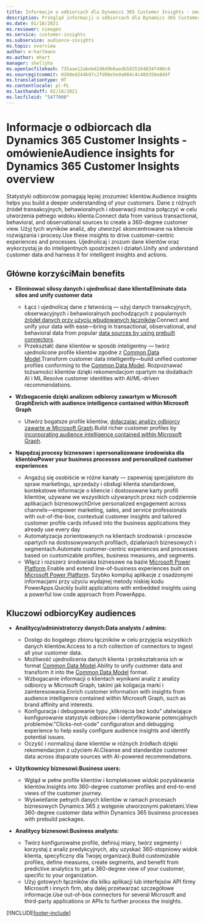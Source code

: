 ```yaml
---
title: Informacje o odbiorcach dla Dynamics 365 Customer Insights - omówienie
description: Przegląd informacji o odbiorcach dla Dynamics 365 Customer Insights.
ms.date: 01/18/2021
ms.reviewer: nimagen
ms.service: customer-insights
ms.subservice: audience-insights
ms.topic: overview
author: m-hartmann
ms.author: mhart
manager: shellyha
ms.openlocfilehash: 735aae12abebd2d6d9b6aedb5835164834f480c0
ms.sourcegitcommit: 0260ed244b97c2fd0be5e9a084c4c489358e8d4f
ms.translationtype: HT
ms.contentlocale: pl-PL
ms.lasthandoff: 02/18/2021
ms.locfileid: "5477008"
---
```

# <a name="audience-insights-for-dynamics-365-customer-insights-overview"></a><span data-ttu-id="9cc33-103">Informacje o odbiorcach dla Dynamics 365 Customer Insights - omówienie</span><span class="sxs-lookup"><span data-stu-id="9cc33-103">Audience insights for Dynamics 365 Customer Insights overview</span></span>

<span data-ttu-id="9cc33-104">Statystyki odbiorców pomagają lepiej zrozumieć klientów.</span><span class="sxs-lookup"><span data-stu-id="9cc33-104">Audience insights helps you build a deeper understanding of your customers.</span></span> <span data-ttu-id="9cc33-105">Dane z różnych źródeł transakcyjnych, behawioralnych i obserwacji można połączyć w celu utworzenia pełnego widoku klienta.</span><span class="sxs-lookup"><span data-stu-id="9cc33-105">Connect data from various transactional, behavioral, and observational sources to create a 360-degree customer view.</span></span> <span data-ttu-id="9cc33-106">Użyj tych wyników analiz, aby utworzyć skoncentrowane na kliencie rozwiązania i procesy.</span><span class="sxs-lookup"><span data-stu-id="9cc33-106">Use these insights to drive customer-centric experiences and processes.</span></span> <span data-ttu-id="9cc33-107">Ujednolicaj i zrozum dane klientów oraz wykorzystaj je do inteligentnych spostrzeżeń i działań.</span><span class="sxs-lookup"><span data-stu-id="9cc33-107">Unify and understand customer data and harness it for intelligent insights and actions.</span></span>

## <a name="main-benefits"></a><span data-ttu-id="9cc33-108">Główne korzyści</span><span class="sxs-lookup"><span data-stu-id="9cc33-108">Main benefits</span></span> 

- <span data-ttu-id="9cc33-109">**Eliminować silosy danych i ujednolicać dane klienta**</span><span class="sxs-lookup"><span data-stu-id="9cc33-109">**Eliminate data silos and unify customer data**</span></span>

  - <span data-ttu-id="9cc33-110">Łącz i ujednolicaj dane z łatwością — użyj danych transakcyjnych, obserwacyjnych i behawioralnych pochodzących z popularnych [źródeł danych przy użyciu wbudowanych łączników](data-sources.md).</span><span class="sxs-lookup"><span data-stu-id="9cc33-110">Connect and unify your data with ease—bring in transactional, observational, and behavioral data from popular [data sources by using prebuilt connectors](data-sources.md).</span></span>
  - <span data-ttu-id="9cc33-111">Przekształć dane klientów w sposób inteligentny — twórz ujednolicone profile klientów zgodne z [Common Data Model](https://docs.microsoft.com/common-data-model/).</span><span class="sxs-lookup"><span data-stu-id="9cc33-111">Transform customer data intelligently—build unified customer profiles conforming to the [Common Data Model](https://docs.microsoft.com/common-data-model/).</span></span> <span data-ttu-id="9cc33-112">Rozpoznawać tożsamości klientów dzięki rekomendacjom opartym na dodatkach AI i ML.</span><span class="sxs-lookup"><span data-stu-id="9cc33-112">Resolve customer identities with AI/ML-driven recommendations.</span></span>

- <span data-ttu-id="9cc33-113">**Wzbogacenie dzięki analizom odbiorcy zawartym w Microsoft Graph**</span><span class="sxs-lookup"><span data-stu-id="9cc33-113">**Enrich with audience intelligence contained within Microsoft Graph**</span></span>

  - <span data-ttu-id="9cc33-114">Utwórz bogatsze profile klientów, [dołączając analizy odbiorcy zawarte w Microsoft Graph](enrichment-microsoft-graph.md).</span><span class="sxs-lookup"><span data-stu-id="9cc33-114">Build richer customer profiles by [incorporating audience intelligence contained within Microsoft Graph](enrichment-microsoft-graph.md).</span></span>  

- <span data-ttu-id="9cc33-115">**Napędzaj procesy biznesowe i spersonalizowane środowiska dla klientów**</span><span class="sxs-lookup"><span data-stu-id="9cc33-115">**Power your business processes and personalized customer experiences**</span></span>

  - <span data-ttu-id="9cc33-116">Angażuj się osobiście w różne kanały — zapewniaj specjalistom do spraw marketingu, sprzedaży i obsługi klienta standardowe, kontekstowe informacje o kliencie i dostosowane karty profili klientów, używane we wszystkich używanych przez nich codziennie aplikacjach biznesowych</span><span class="sxs-lookup"><span data-stu-id="9cc33-116">Drive personalized engagement across channels—empower marketing, sales, and service professionals with out-of-the-box, contextual customer insights and tailored customer profile cards infused into the business applications they already use every day</span></span>
  - <span data-ttu-id="9cc33-117">Automatyzacja zorientowanych na klientach środowisk i procesów opartych na dostosowywanych profilach, działaniach biznesowych i segmentach.</span><span class="sxs-lookup"><span data-stu-id="9cc33-117">Automate customer-centric experiences and processes based on customizable profiles, business measures, and segments.</span></span>
  - <span data-ttu-id="9cc33-118">Włącz i rozszerz środowiska biznesowe na bazie [Microsoft Power Platform](https://powerplatform.microsoft.com/).</span><span class="sxs-lookup"><span data-stu-id="9cc33-118">Enable and extend line-of-business experiences built on [Microsoft Power Platform](https://powerplatform.microsoft.com/).</span></span> <span data-ttu-id="9cc33-119">Szybko kompiluj aplikacje z osadzonymi informacjami przy użyciu wydajnej metody niskiej kodu PowerApps.</span><span class="sxs-lookup"><span data-stu-id="9cc33-119">Quickly build applications with embedded insights using a powerful low code approach from PowerApps.</span></span>  

## <a name="key-audiences"></a><span data-ttu-id="9cc33-120">Kluczowi odbiorcy</span><span class="sxs-lookup"><span data-stu-id="9cc33-120">Key audiences</span></span>

- <span data-ttu-id="9cc33-121">**Analitycy/administratorzy danych:**</span><span class="sxs-lookup"><span data-stu-id="9cc33-121">**Data analysts / admins:**</span></span>

  - <span data-ttu-id="9cc33-122">Dostęp do bogatego zbioru łączników w celu przyjęcia wszystkich danych klientów.</span><span class="sxs-lookup"><span data-stu-id="9cc33-122">Access to a rich collection of connectors to ingest all your customer data.</span></span>
  - <span data-ttu-id="9cc33-123">Możliwość ujednolicenia danych klienta i przekształcenia ich w format [Common Data Model](https://docs.microsoft.com/common-data-model/).</span><span class="sxs-lookup"><span data-stu-id="9cc33-123">Ability to unify customer data and transform it into the [Common Data Model](https://docs.microsoft.com/common-data-model/) format.</span></span>
  - <span data-ttu-id="9cc33-124">Wzbogacanie informacji o klientach wynikami analiz z analizy odbiorcy w Microsoft Graph, takimi jak koligacja marki i zainteresowania.</span><span class="sxs-lookup"><span data-stu-id="9cc33-124">Enrich customer information with insights from audience intelligence contained within Microsoft Graph, such as brand affinity and interests.</span></span>
  - <span data-ttu-id="9cc33-125">Konfiguracja i debugowanie typu „kliknięcia bez kodu” ułatwiające konfigurowanie statystyk odbiorców i identyfikowanie potencjalnych problemów.</span><span class="sxs-lookup"><span data-stu-id="9cc33-125">"Clicks-not-code" configuration and debugging experience to help easily configure audience insights and identify potential issues.</span></span>
  - <span data-ttu-id="9cc33-126">Oczyść i normalizuj dane klientów w różnych źródłach dzięki rekomendacjom z użyciem AI.</span><span class="sxs-lookup"><span data-stu-id="9cc33-126">Cleanse and standardize customer data across disparate sources with AI-powered recommendations.</span></span>  

- <span data-ttu-id="9cc33-127">**Użytkownicy biznesowi:**</span><span class="sxs-lookup"><span data-stu-id="9cc33-127">**Business users:**</span></span>

  - <span data-ttu-id="9cc33-128">Wgląd w pełne profile klientów i kompleksowe widoki pozyskiwania klientów.</span><span class="sxs-lookup"><span data-stu-id="9cc33-128">Insights into 360-degree customer profiles and end-to-end views of the customer journey.</span></span>
  - <span data-ttu-id="9cc33-129">Wyświetlanie pełnych danych klientów w ramach procesach biznesowych Dynamics 365 z wstępnie utworzonymi pakietami.</span><span class="sxs-lookup"><span data-stu-id="9cc33-129">View 360-degree customer data within Dynamics 365 business processes with prebuild packages.</span></span>

- <span data-ttu-id="9cc33-130">**Analitycy biznesowi:**</span><span class="sxs-lookup"><span data-stu-id="9cc33-130">**Business analysts:**</span></span>

  - <span data-ttu-id="9cc33-131">Twórz konfigurowalne profile, definiuj miary, twórz segmenty i korzystaj z analiz predykcyjnych, aby uzyskać 360-stopniowy widok klienta, specyficzny dla Twojej organizacji.</span><span class="sxs-lookup"><span data-stu-id="9cc33-131">Build customizable profiles, define measures, create segments, and benefit from predictive analytics to get a 360-degree view of your customer, specific to your organization.</span></span>  
  - <span data-ttu-id="9cc33-132">Użyj gotowych łączników dla kilku aplikacji lub interfejsów API firmy Microsoft i innych firm, aby dalej przetwarzać szczegółowe informacje.</span><span class="sxs-lookup"><span data-stu-id="9cc33-132">Use out-of-box connectors for several Microsoft and third-party applications or APIs to further process the insights.</span></span>


[!INCLUDE[footer-include](../includes/footer-banner.md)]